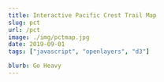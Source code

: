 ```yaml
---
title: Interactive Pacific Crest Trail Map
slug: pct
url: /pct
image: ./img/pctmap.jpg
date: 2019-09-01
tags: ["javascript", "openlayers", "d3"]

blurb: Go Heavy
---
```

